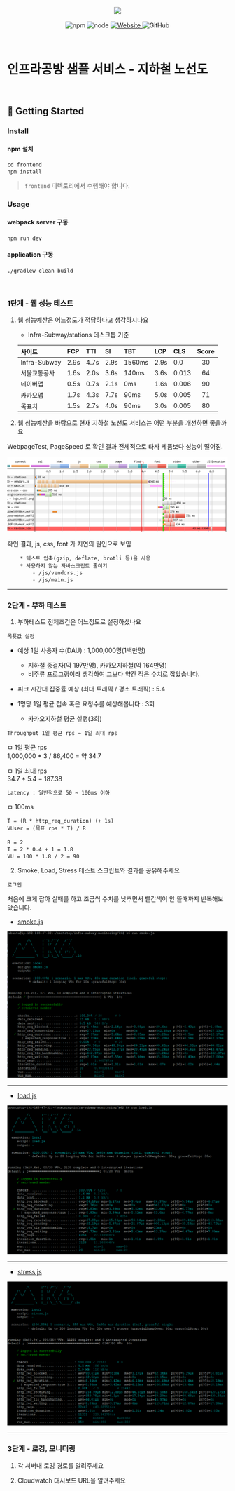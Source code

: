 <p align="center">
    <img width="200px;" src="https://raw.githubusercontent.com/woowacourse/atdd-subway-admin-frontend/master/images/main_logo.png"/>
</p>
<p align="center">
  <img alt="npm" src="https://img.shields.io/badge/npm-%3E%3D%205.5.0-blue">
  <img alt="node" src="https://img.shields.io/badge/node-%3E%3D%209.3.0-blue">
  <a href="https://edu.nextstep.camp/c/R89PYi5H" alt="nextstep atdd">
    <img alt="Website" src="https://img.shields.io/website?url=https%3A%2F%2Fedu.nextstep.camp%2Fc%2FR89PYi5H">
  </a>
  <img alt="GitHub" src="https://img.shields.io/github/license/next-step/atdd-subway-service">
</p>

<br>

# 인프라공방 샘플 서비스 - 지하철 노선도

<br>

## 🚀 Getting Started

### Install
#### npm 설치
```
cd frontend
npm install
```
> `frontend` 디렉토리에서 수행해야 합니다.

### Usage
#### webpack server 구동
```
npm run dev
```
#### application 구동
```
./gradlew clean build
```
<br>


### 1단계 - 웹 성능 테스트
1. 웹 성능예산은 어느정도가 적당하다고 생각하시나요

   * Infra-Subway/stations 데스크톱 기준

   | 사이트          | FCP  |  TTI  |  SI  |  TBT  |   LCP  |   CLS   |   Score  |
   |----------------|------|------|------|--------|--------| ------- |  :-----: |
   | Infra-Subway   | 2.9s | 4.7s | 2.9s | 1560ms |  2.9s  |   0.0   |    30    |
   | 서울교통공사     | 1.6s | 2.0s | 3.6s |  140ms |  3.6s  |  0.013  |    64    |
   | 네이버맵        | 0.5s | 0.7s | 2.1s |   0ms  |  1.6s  |  0.006  |    90    |
   | 카카오맵        | 1.7s | 4.3s | 7.7s |  90ms  |  5.0s  |  0.005  |    71    |
   | 목표치          | 1.5s | 2.7s | 4.0s |  90ms  |  3.0s  |  0.005  |    80    |

2. 웹 성능예산을 바탕으로 현재 지하철 노선도 서비스는 어떤 부분을 개선하면 좋을까요

WebpageTest, PageSpeed 로 확인 결과 전체적으로 타사 제품보다 성능이 떨어짐.

![성능 테스트](infra-webpagetest-stations.png)

확인 결과, js, css, font 가 지연의 원인으로 보임

```
    * 텍스트 압축(gzip, deflate, brotli 등)을 사용
    * 사용하지 않는 자바스크립트 줄이기
        - /js/vendors.js
        - /js/main.js
```

---

### 2단계 - 부하 테스트
1. 부하테스트 전제조건은 어느정도로 설정하셨나요

`` 목푯값 설정 ``
* 예상 1일 사용자 수(DAU) : 1,000,000명(1백만명)
   - 지하철 종결자(약 197만명), 카카오지하철(약 164만명)
   - 비주류 프로그램이라 생각하여 그보다 약간 적은 수치로 잡았습니다.

* 피크 시간대 집중률 예상 (최대 트래픽 / 평소 트래픽) : 5.4

* 1명당 1일 평균 접속 혹은 요청수를 예상해봅니다 : 3회
   - 카카오지하철 평균 실행(3회)

`` Throughput 1일 평균 rps ~ 1일 최대 rps ``

ㅁ 1일 평균 rps <br>
1,000,000 * 3 / 86,400 = 약 34.7

ㅁ 1일 최대 rps <br>
34.7 * 5.4 = 187.38

`` Latency : 일반적으로 50 ~ 100ms 이하 ``

ㅁ 100ms

```
T = (R * http_req_duration) (+ 1s)
VUser = (목표 rps * T) / R

R = 2
T = 2 * 0.4 + 1 = 1.8
VU = 100 * 1.8 / 2 = 90
```

2. Smoke, Load, Stress 테스트 스크립트와 결과를 공유해주세요

``로그인``

처음에 크게 잡아 실패를 하고 조금씩 수치를 낮추면서 빨간색이 안 뜰때까지 반복해보았습니다.

* [smoke.js](/k6/smoke.js)

![smoke](./k6/smoke.png)

---

* [load.js](/k6/load.js)

![load](./k6/load.png)

---

* [stress.js](/k6/stress.js)

![stress](./k6/stress.png)

---

### 3단계 - 로깅, 모니터링
1. 각 서버내 로깅 경로를 알려주세요

2. Cloudwatch 대시보드 URL을 알려주세요
